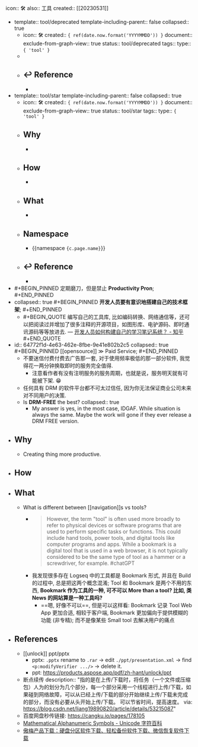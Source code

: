 icon:: 🛠
also:: 工具
created:: [[20230531]]

  - template:: tool/deprecated
    template-including-parent:: false
    collapsed:: true
    - icon:: 🛠
      created:: ``{ ref(date.now.format('YYYYMMDD')) }``
      document:: 
      exclude-from-graph-view:: true
      status:: tool/deprecated
      tags:: 
      type:: ``{ 'tool' }``
    -
    - ## ↩ Reference
      -
  - template:: tool/star
    template-including-parent:: false
    collapsed:: true
    - icon:: 🛠
      created:: ``{ ref(date.now.format('YYYYMMDD')) }``
      document:: 
      exclude-from-graph-view:: true
      status:: tool/star
      tags:: 
      type:: ``{ 'tool' }``
    - ## Why
      -
    - ## How
      -
    - ## What
      -
    - ## Namespace
      - {{namespace ``{c.page.name}``}}
    - ## ↩ Reference
      -
- #+BEGIN_PINNED
  定期磨刀，但是禁止 **Productivity Pron**;
  #+END_PINNED
- collapsed:: true
  #+BEGIN_PINNED
  **开发人员要有意识地搭建自己的技术框架**;
  #+END_PINNED
  - #+BEGIN_QUOTE
    编写自己的工具库, 比如编码转换、网络通信等，还可以把阅读过并增加了很多注释的开源项目，如图形库、电驴源码、即时通讯源码等等放进去.
    — [开发人员如何构建自己的学习笔记系统？ - 知乎](https://www.zhihu.com/question/273440522/answer/368778127)
    #+END_QUOTE
- id:: 64772f1d-4e63-462e-8fbe-9e41e802b2c5
  collapsed:: true
  #+BEGIN_PINNED
  [[opensource]] ≫ Paid Service;
  #+END_PINNED
  - 不要迷信付费付费去广告那一套, 对于使用频率极低的那一部分软件, 我觉得花一两分钟换取即时的服务完全值得.
    - 注意看作者有没有注明服务的服务周期，也就是说，服务明天就有可能被下架. 😁
  - 任何具有 DRM 的软件平台都不可太过信任, 因为你无法保证商业公司未来对不同用户的决策.
  - Is **DRM-FREE** the best?
    collapsed:: true
    - My answer is yes, in the most case, IDGAF. While situation is always the same. Maybe the work will gone if they ever release a DRM FREE version.
- ## Why
  - Creating thing more productive.
- ## How
- ## What
  - What is different between [[navigation]]s vs tools?
    - > However, the term "tool" is often used more broadly to refer to physical devices or software programs that are used to perform specific tasks or functions. This could include hand tools, power tools, and digital tools like computer programs and apps. While a bookmark is a digital tool that is used in a web browser, it is not typically considered to be the same type of tool as a hammer or a screwdriver, for example.
      #chatGPT
    - 我发现很多存在 Logseq 中的工具都是 Bookmark 形式, 并且在 Build 的过程中, 总是把这两个概念混淆; Tool 和 Bookmark 是两个不用的东西, **Bookmark 作为工具的一种, 可不可以 More than a tool? 比如, 类 News 的网站算是一种工具吗?**
      - ==嗯, 好像不可以==, 但是可以这样看: Bookmark 记录 Tool Web App 更加合适, 相较于客户端, Bookmark 更加偏向于提供模糊的功能 (非专精); 而不是像某些 Small tool 去解决用户的痛点
- ## References
  - [[unlock]] ppt/pptx
    - pptx: `.pptx` rename to `.rar` -> edit `./ppt/presentation.xml` -> find `<p:modifyVerifier .../>` -> delete it.
    - ppt: https://products.aspose.app/pdf/zh-hant/unlock/ppt
  - 断点续传
    description:: "指的是在上传/下载时，将任务（一个文件或压缩包）人为的划分为几个部分，每一个部分采用一个线程进行上传/下载，如果碰到网络故障，可以从已经上传/下载的部分开始继续上传/下载未完成的部分，而没有必要从头开始上传/下载。 可以节省时间，提高速度。 via: https://blog.csdn.net/liang19890820/article/details/53215087"
  - 百度网盘秒传链接: https://cangku.io/pages/178105
  - [Mathematical Alphanumeric Symbols - Unicode 字符百科](https://unicode-table.com/cn/blocks/mathematical-alphanumeric-symbols/)
  - [傲梅产品下载：硬盘分区软件下载、轻松备份软件下载、微信恢复软件下载](https://www.aomeikeji.com/download.html)